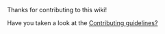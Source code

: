 Thanks for contributing to this wiki!

Have you taken a look at the [Contributing guidelines?](https://github.com/alichtman/data-structures-cpp/blob/master/CONTRIBUTING.md)
